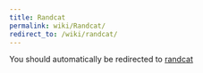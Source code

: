 ```yaml
---
title: Randcat
permalink: wiki/Randcat/
redirect_to: /wiki/randcat/
---
```


You should automatically be redirected to [randcat](/wiki/randcat/)
